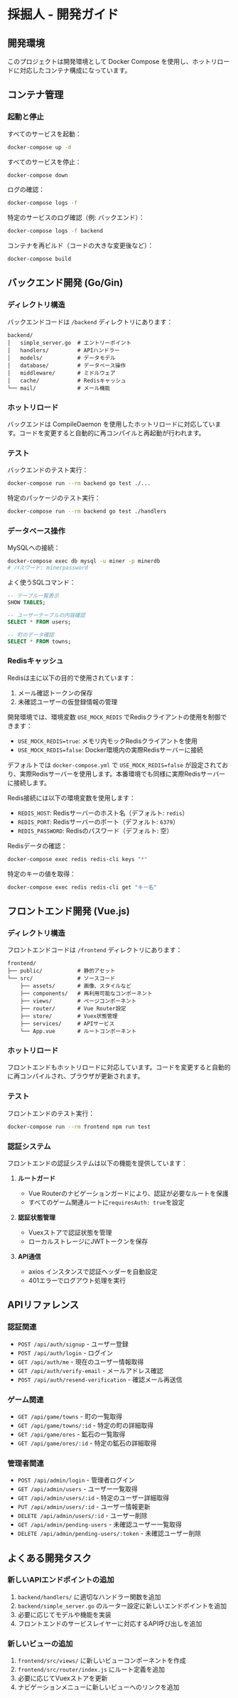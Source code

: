 # 採掘人 - 開発ガイド

## 開発環境

このプロジェクトは開発環境として Docker Compose を使用し、ホットリロードに対応したコンテナ構成になっています。

## コンテナ管理

### 起動と停止

すべてのサービスを起動：
```bash
docker-compose up -d
```

すべてのサービスを停止：
```bash
docker-compose down
```

ログの確認：
```bash
docker-compose logs -f
```

特定のサービスのログ確認（例: バックエンド）：
```bash
docker-compose logs -f backend
```

コンテナを再ビルド（コードの大きな変更後など）：
```bash
docker-compose build
```

## バックエンド開発 (Go/Gin)

### ディレクトリ構造

バックエンドコードは `/backend` ディレクトリにあります：

```
backend/
│   simple_server.go  # エントリーポイント
│   handlers/         # APIハンドラー
│   models/           # データモデル
│   database/         # データベース操作
│   middleware/       # ミドルウェア
│   cache/            # Redisキャッシュ
└── mail/             # メール機能
```

### ホットリロード

バックエンドは CompileDaemon を使用したホットリロードに対応しています。コードを変更すると自動的に再コンパイルと再起動が行われます。

### テスト

バックエンドのテスト実行：
```bash
docker-compose run --rm backend go test ./...
```

特定のパッケージのテスト実行：
```bash
docker-compose run --rm backend go test ./handlers
```

### データベース操作

MySQLへの接続：
```bash
docker-compose exec db mysql -u miner -p minerdb
# パスワード: minerpassword
```

よく使うSQLコマンド：
```sql
-- テーブル一覧表示
SHOW TABLES;

-- ユーザーテーブルの内容確認
SELECT * FROM users;

-- 町のデータ確認
SELECT * FROM towns;
```

### Redisキャッシュ

Redisは主に以下の目的で使用されています：

1. メール確認トークンの保存
2. 未確認ユーザーの仮登録情報の管理

開発環境では、環境変数 `USE_MOCK_REDIS` でRedisクライアントの使用を制御できます：

- `USE_MOCK_REDIS=true`: メモリ内モックRedisクライアントを使用
- `USE_MOCK_REDIS=false`: Docker環境内の実際Redisサーバーに接続

デフォルトでは `docker-compose.yml` で `USE_MOCK_REDIS=false` が設定されており、実際Redisサーバーを使用します。本番環境でも同様に実際Redisサーバーに接続します。

Redis接続には以下の環境変数を使用します：

- `REDIS_HOST`: Redisサーバーのホスト名（デフォルト: `redis`）
- `REDIS_PORT`: Redisサーバーのポート（デフォルト: `6379`）
- `REDIS_PASSWORD`: Redisのパスワード（デフォルト: 空）

Redisデータの確認：
```bash
docker-compose exec redis redis-cli keys "*"
```

特定のキーの値を取得：
```bash
docker-compose exec redis redis-cli get "キー名"
```

## フロントエンド開発 (Vue.js)

### ディレクトリ構造

フロントエンドコードは `/frontend` ディレクトリにあります：

```
frontend/
├── public/           # 静的アセット
└── src/              # ソースコード
    ├── assets/       # 画像、スタイルなど
    ├── components/   # 再利用可能なコンポーネント
    ├── views/        # ページコンポーネント
    ├── router/       # Vue Router設定
    ├── store/        # Vuex状態管理
    ├── services/     # APIサービス
    └── App.vue       # ルートコンポーネント
```

### ホットリロード

フロントエンドもホットリロードに対応しています。コードを変更すると自動的に再コンパイルされ、ブラウザが更新されます。

### テスト

フロントエンドのテスト実行：
```bash
docker-compose run --rm frontend npm run test
```

### 認証システム

フロントエンドの認証システムは以下の機能を提供しています：

1. **ルートガード**
   - Vue Routerのナビゲーションガードにより、認証が必要なルートを保護
   - すべてのゲーム関連ルートに`requiresAuth: true`を設定

2. **認証状態管理**
   - Vuexストアで認証状態を管理
   - ローカルストレージにJWTトークンを保存

3. **API通信**
   - axios インスタンスで認証ヘッダーを自動設定
   - 401エラーでログアウト処理を実行

## APIリファレンス

### 認証関連

- `POST /api/auth/signup` - ユーザー登録
- `POST /api/auth/login` - ログイン
- `GET /api/auth/me` - 現在のユーザー情報取得
- `GET /api/auth/verify-email` - メールアドレス確認
- `POST /api/auth/resend-verification` - 確認メール再送信

### ゲーム関連

- `GET /api/game/towns` - 町の一覧取得
- `GET /api/game/towns/:id` - 特定の町の詳細取得
- `GET /api/game/ores` - 鉱石の一覧取得
- `GET /api/game/ores/:id` - 特定の鉱石の詳細取得

### 管理者関連

- `POST /api/admin/login` - 管理者ログイン
- `GET /api/admin/users` - ユーザー一覧取得
- `GET /api/admin/users/:id` - 特定のユーザー詳細取得
- `PUT /api/admin/users/:id` - ユーザー情報更新
- `DELETE /api/admin/users/:id` - ユーザー削除
- `GET /api/admin/pending-users` - 未確認ユーザー一覧取得
- `DELETE /api/admin/pending-users/:token` - 未確認ユーザー削除

## よくある開発タスク

### 新しいAPIエンドポイントの追加

1. `backend/handlers/` に適切なハンドラー関数を追加
2. `backend/simple_server.go` のルーター設定に新しいエンドポイントを追加
3. 必要に応じてモデルや機能を実装
4. フロントエンドのサービスレイヤーに対応するAPI呼び出しを追加

### 新しいビューの追加

1. `frontend/src/views/` に新しいビューコンポーネントを作成
2. `frontend/src/router/index.js` にルート定義を追加
3. 必要に応じてVuexストアを更新
4. ナビゲーションメニューに新しいビューへのリンクを追加
